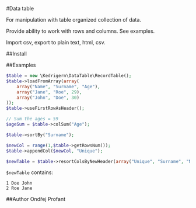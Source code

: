 #Data table

For manipulation with table organized collection of data.

Provide ability to work with rows and columns. See examples.

Import csv, export to plain text, html, csv.

##Install

##Examples

```php
$table = new \Kedrigern\DataTable\RecordTable();
$table->loadFromArray(array(
	array("Name", "Surname", "Age"),
	array("Jane", "Roe", 29),
	array("John", "Doe", 30)
));
$table->useFirstRowAsHeader();

// Sum the ages = 59
$ageSum = $table->colSum("Age");

$table->sortBy("Surname");

$newCol = range(1,$table->getRowsNum());
$table->appendCol($newCol, "Unique");

$newTable = $table->resortColsByNewHeader(array("Unique", "Surname", "Name"));
```

`$newTable` contains:
```
1 Doe John
2 Roe Jane
```

##Author
Ondřej Profant

